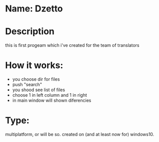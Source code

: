 # Name: Dzetto

# Description
this is first progeam which i've created for the team of translators

# How it works:
- you choose dir for files
- push "search"
- you shood see list of files
- choose 1 in left column and 1 in right
- in main window will shown diferencies

# Type:
multiplatform, or will be so.
created on (and at least now for) windows10.
